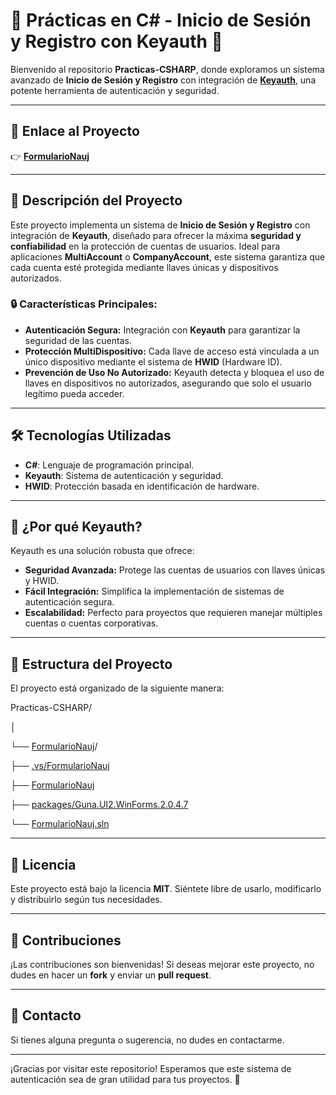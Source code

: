 # 🚀 Prácticas en C# - Inicio de Sesión y Registro con Keyauth 🚀

Bienvenido al repositorio **Practicas-CSHARP**, donde exploramos un sistema avanzado de **Inicio de Sesión y Registro** con integración de **[Keyauth](https://keyauth.cc)**, una potente herramienta de autenticación y seguridad.

---

## 🔗 Enlace al Proyecto
👉 **[FormularioNauj](FormularioNauj/)**

---

## 📝 Descripción del Proyecto

Este proyecto implementa un sistema de **Inicio de Sesión y Registro** con integración de **Keyauth**, diseñado para ofrecer la máxima **seguridad y confiabilidad** en la protección de cuentas de usuarios. Ideal para aplicaciones **MultiAccount** o **CompanyAccount**, este sistema garantiza que cada cuenta esté protegida mediante llaves únicas y dispositivos autorizados.

### 🔒 Características Principales:
- **Autenticación Segura:** Integración con **Keyauth** para garantizar la seguridad de las cuentas.
- **Protección MultiDispositivo:** Cada llave de acceso está vinculada a un único dispositivo mediante el sistema de **HWID** (Hardware ID).
- **Prevención de Uso No Autorizado:** Keyauth detecta y bloquea el uso de llaves en dispositivos no autorizados, asegurando que solo el usuario legítimo pueda acceder.

---

## 🛠️ Tecnologías Utilizadas
- **C#**: Lenguaje de programación principal.
- **Keyauth**: Sistema de autenticación y seguridad.
- **HWID**: Protección basada en identificación de hardware.

---

## 🚨 ¿Por qué Keyauth?
Keyauth es una solución robusta que ofrece:
- **Seguridad Avanzada:** Protege las cuentas de usuarios con llaves únicas y HWID.
- **Fácil Integración:** Simplifica la implementación de sistemas de autenticación segura.
- **Escalabilidad:** Perfecto para proyectos que requieren manejar múltiples cuentas o cuentas corporativas.

---

## 📂 Estructura del Proyecto
El proyecto está organizado de la siguiente manera:

Practicas-CSHARP/

│

└── [FormularioNauj](FormularioNauj/)/

├── [.vs/FormularioNauj](FormularioNauj/)

├── [FormularioNauj](FormularioNauj/)

├── [packages/Guna.UI2.WinForms.2.0.4.7](FormularioNauj/)

└── [FormularioNauj.sln](FormularioNauj/)


---

## 📜 Licencia
Este proyecto está bajo la licencia **MIT**. Siéntete libre de usarlo, modificarlo y distribuirlo según tus necesidades.

---

## 🤝 Contribuciones
¡Las contribuciones son bienvenidas! Si deseas mejorar este proyecto, no dudes en hacer un **fork** y enviar un **pull request**.

---

## 📧 Contacto
Si tienes alguna pregunta o sugerencia, no dudes en contactarme.

---

¡Gracias por visitar este repositorio! Esperamos que este sistema de autenticación sea de gran utilidad para tus proyectos. 🌟
